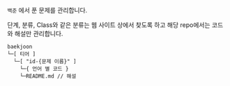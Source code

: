 `백준` 에서 푼 문제를 관리합니다.

단계, 분류, Class와 같은 분류는 웹 사이트 상에서 찾도록 하고 해당 repo에서는 코드와 해설만 관리합니다.

```
baekjoon
└─[ 티어 ]
  └─[ "id-{문제 이름}" ]
    └─{ 언어 별 코드 }
    └─README.md // 해설
```
